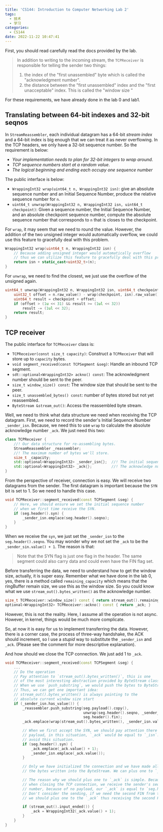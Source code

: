 ```yaml
---
title: 'CS144: Introduction to Computer Networking Lab 2'
tags:
  - 技术
  - 学习
categories:
  - CS144
date: 2022-11-22 10:47:41
---
```


First, you should read carefully read the docs provided by the lab.

> In addition to writing to the incoming stream, the `TCPReceiver` is responsible for telling the sender two things:
>
> 1. the index of the "first unassembled" byte which is called the "acknowledgment number".
> 2. the distance between the "first unassembled" index and the "first unacceptable" index. This is called the "window size "

For these requirements, we have already done in the lab 0 and lab1.

## Translating between 64-bit indexes and 32-bit seqnos

In `StreamReassembler`, each individual datagram has a 64-bit *stream index* and a 64-bit index is big enough that we can treat it as never overflowing. In the TCP headers, we only have a 32-bit sequence number. So the requirement is below:

+ *Your implementation needs to plan for 32-bit integers to wrap around*.
+ *TCP sequence numbers start at a random value*.
+ *The logical beginning and ending each occupy one sequence number*

The public interface is below:

+ `WrappingInt32 wrap(uint64_t n, WrappingInt32 isn)`: give an absolute sequence number and an Initial Sequence Number, produce the relative sequence number for `n`.
+ `uint64_t unwrap(WrappingInt32 n, WrappingInt32 isn, uint64_t checkpoint)`: Given a sequence number, the Initial Sequence Number, and an absolute checkpoint sequence number, compute the absolute sequence number that corresponds to `n` that is closes to the checkpoint.

For `wrap`, it may seem that we need to round the value. However, the addition of the two unsigned integer would automatically overflow, we could use this feature to gracefully deal with this problem.

```c++
WrappingInt32 wrap(uint64_t n, WrappingInt32 isn) {
    // Because adding unsigned integer would automatically overflow
    // thus we can utilize this feature to gracefully deal with this problem.
    return isn + static_cast<uint32_t>(n);
}
```

For `unwrap`, we need to find the closest, we just use the overflow of the unsigned again.

```c++
uint64_t unwrap(WrappingInt32 n, WrappingInt32 isn, uint64_t checkpoint) {
    uint32_t offset = n.raw_value() - wrap(checkpoint, isn).raw_value();
    uint64_t result = checkpoint + offset;
    if (offset > (1u << 31) && result >= (1ul << 32))
        result -= (1ul << 32);
    return result;
}
```

## TCP receiver

The public interface for `TCPReceiver` class is:

+ `TCPReceiver(const size_t capacity)`: Construct a `TCPReceiver` that will store up to `capacity` bytes.
+ `void segment_received(const TCPSegment &seg)`: Handle an inbound TCP segment.
+ `sdt::optional<WrappingInt32> ackno() const`: The acknowledgment number should be sent to the peer.
+ `size_t window_size() const`: The window size that should be sent to the peer.
+ `size_t unassembled_bytes() const`: number of bytes stored but not yet reassembled.
+ `ByteStream &stream_out()`: Access the reassembled byte stream.

Well, we need to think what data structure we need when receiving the TCP datagram. First, we need to record the sender's Initial Sequence Number `_sender_isn`. Because, we need this to use `wrap` to calculate the absolute acknowledge number `_ack`. We just need this two:

```c++
class TCPReceiver {
    //! Our data structure for re-assembling bytes.
    StreamReassembler _reassembler;
    //! The maximum number of bytes we'll store.
    size_t _capacity;
    std::optional<WrappingInt32> _sender_isn{};  //! The initial sequence number from the sender
    std::optional<WrappingInt32> _ack{};         //! The acknowledge number
}
```

From the perspective of receiver, connection is easy. We will receive two datagrams from the sender. The first datagram is important because the `SYN` bit is set to 1. So we need to handle this case.

```c++
void TCPReceiver::segment_received(const TCPSegment &seg) {
    // Here, we should ensure we set the initial sequence number
    // when we first time receive the SYN.
    if (seg.header().syn) {
        _sender_isn.emplace(seg.header().seqno);
    }
}
```

When we receive the `syn`, we just set the `_sender_isn` to the `seg.header().seqno`. You may wonder why we not set the `_ack` to be the `_sender_sin.value() + 1`. The reason is that:

> Note that the SYN flag is just one flag in the header. The same segment could also carry data and could even have the FIN flag set.

Before transferring the data, we need to understand how to get the window size, actually, it is super easy. Remember what we have done in the lab 0, yes, there is a method called `remaining_capacity` which means that the ringBuffer remain size, we use this as the window size. So you could know what we use `stream_out().bytes_written()` as the acknowledge number.

```c++
size_t TCPReceiver::window_size() const { return stream_out().remaining_capacity(); }
optional<WrappingInt32> TCPReceiver::ackno() const { return _ack; }
```

However, this is not the reality. Here, I assume all the operation is not async. However, in kernel, things would be much more complicate.

So, at now it is easy for us to implement transferring the data. However, there is a corner case, the process of three-way handshake, the ACK should increment, so I use a *stupid* way to substitute the `_sender_isn` and `_ack`. (Please see the comment for more descriptive explanation).

And how should we close the TCP connection. We just add 1 to `_ack`.

```c++
void TCPReceiver::segment_received(const TCPSegment &seg) {
    ...
    // Do the operation
    // Pay attention to `stream_out().bytes_written()`, this is one
    // of the most interesting abstraction provided by ByteStream class.
    // When we use `push_substring`, we would push the bytes to ByteStream.
    // Thus, we can get one important idea:
    // stream_out().bytes_written() is always pointing to the
    // absolute current window size start
    if (_sender_isn.has_value()) {
        _reassembler.push_substring(seg.payload().copy(),
                                    unwrap(seg.header().seqno, _sender_isn.value(), stream_out().bytes_written()),
                                    seg.header().fin);
        _ack.emplace(wrap(stream_out().bytes_written(), _sender_isn.value()));

        // When we first accept the SYN, we should pay attention there is no
        // payload, in this situation, `_ack` would be equal to `_isn`. We should
        // avoid this situation.
        if (seg.header().syn) {
            _ack.emplace(_ack.value() + 1);
            _sender_isn.emplace(_ack.value());
        }

        // Only we have initialized the connection and we have made all
        // the bytes written into the ByteStream. We can plus one to `_ack`.

        // The reason why we should plus one to `_ack` is simple. Because
        // when closing the TCP connection, we receive the sender's seq
        // number, because of no payload, our `_ack` is equal to `seg.header().seqno`
        // Don't consider the sending, if we need the second FIN from the sender,
        // we should plus one to the `_ack` thus receiving the second FIN.

        if (stream_out().input_ended()) {
            _ack = WrappingInt32(_ack.value() + 1);
        }
    }
}
```

